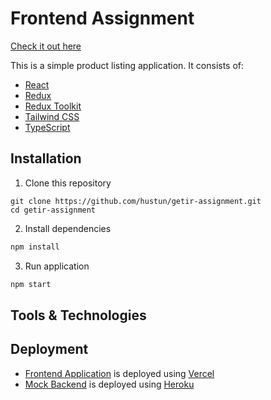 # Frontend Assignment

[Check it out here](https://demo.hasanustun.com/)

This is a simple product listing application. It consists of:

- [React](https://reactjs.org/)
- [Redux](https://redux.js.org/)
- [Redux Toolkit](https://redux-toolkit.js.org/)
- [Tailwind CSS](https://tailwindcss.com)
- [TypeScript](https://typescriptlang.org)

## Installation

1. Clone this repository

```
git clone https://github.com/hustun/getir-assignment.git
cd getir-assignment
```

2. Install dependencies

```bash
npm install
```

3. Run application

```bash
npm start
```

## Tools & Technologies

## Deployment

- [Frontend Application](https://demo.hasanustun.com/) is deployed using [Vercel](https://vercel.com/)
- [Mock Backend](https://hustun-mock-server.herokuapp.com/) is deployed using [Heroku](https://www.heroku.com/)
